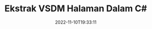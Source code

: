 ---
############################# Static ############################
layout: "auto-gen-merger"
date: 2022-11-10T19:33:11
draft: false
otherformats: docx dot dotm dotx epub html mht mhtml odp ods odt one otp ott pdf pps

############################# Head ############################
head_title: "Ekstrak VSDM Halaman dalam C#"
head_description: "Ekstrak halaman dengan cepat daripada fail VSDM dalam C#. Simpan dokumen baharu yang mengandungi halaman yang dipilih menggunakan API penggabungan dokumen."

############################# Header ############################
title: "Ekstrak VSDM Halaman Dalam C#"
description: "Ekstrak VSDM Halaman dengan beberapa baris kod .NET."
bg_image: "https://cms.admin.containerize.com/templates/aspose/App_Themes/V3/images/bg/header1.png"
bg_overlay: false
button:
    enable: true
    icon: "fas fa-arrow-down"
    label: "Muat turun Percubaan Percuma"
    link: "https://downloads.groupdocs.com/merger/net"

############################# SubMenu ############################
submenu:
    enable: true

    left:
        img_alt: "GroupDocs.Merger for .NET"
        image: "https://cms.admin.containerize.com/templates/groupdocs/images/product-logos/90x90-noborder/groupdocs-merger-net.png"
        product: "GroupDocs.Merger"
        platform: ".NET"

    middle:
        button:

            # button loop
            - link: "https://apireference.groupdocs.com/merger/net"
              text: "Rujukan API"

            # button loop
            - link: "https://github.com/groupdocs-merger"
              text: "Contoh Kod"

            # button loop
            - link: "https://products.groupdocs.app/merger/family"
              text: "Demo Langsung"

            # button loop
            - link: "https://purchase.groupdocs.com/pricing/merger/net"
              text: "penentuan harga"

    right:
        link_download: "https://downloads.groupdocs.com/merger"
        link_learn: "https://docs.groupdocs.com/merger/net"
        link_buy: "https://purchase.groupdocs.com"

############################# About ############################
about:
    enable: true
    title: "Mengenai API GroupDocs.Merger for .NET."
    content: |
        [GroupDocs.Merger for .NET](/ms/merger/net/) menawarkan penyelesaian mudah untuk menggabungkan & memisahkan dengan selamat antara pelbagai format dokumen termasuk PDF, Microsoft Office (Word, Excel, PowerPoint , OneNote), OpenDocument, HTML, imej dan banyak lagi dalam aplikasi .NET. Dengan menambah hanya beberapa baris kod, lakukan beberapa operasi dokumen seperti mengalih, mengalih keluar, memutar, menukar, mengekstrak atau menukar orientasi halaman dalam dokumen. API penggabungan dokumen juga menyokong pratonton halaman dokumen sebagai imej untuk menganalisis struktur dokumen, pemformatan dan kandungan pada halaman.
        
        API GroupDocs.Merger ialah pilihan yang tepat untuk penyelesaian korporat yang memerlukan ciri pengekstrakan halaman fail. API ini disokong dengan baik pada semua sistem pengendalian dan platform utama termasuk .NET Framework, .NET Standard, .NET Core, Mono.

############################# Steps ############################
steps:
    enable: true
    title_left: "Ekstrak VSDM Halaman Fail dalam .NET"
    content_left: |
        [GroupDocs.Merger for .NET](/ms/merger/net/) memudahkan pembangun C# mengekstrak halaman yang dikehendaki daripada fail VSDM dan menyimpannya sebagai fail baharu yang mengandungi halaman yang dipilih dengan melaksanakan beberapa langkah mudah.
        
        * Mulakan **ExtractOptions** dengan nombor halaman yang sepatutnya muncul dalam dokumen yang terhasil.
        * Buat contoh baharu **Merger** dan lulus laluan dokumen sumber sebagai parameter pembina.
        * Panggil **ExtractPages** dan hantar objek **ExtractOptions**.
        * Panggil **Save** dan tentukan laluan fail untuk menyimpan dokumen yang terhasil.

    title_right: "Keperluan Sistem"
    content_right: |
        API GroupDocs.Merger for .NET disokong pada semua platform dan sistem pengendalian utama. Sebelum melaksanakan kod di bawah, sila pastikan anda mempunyai prasyarat berikut dipasang pada sistem anda.

        * Sistem Pengendalian: Microsoft Windows, Linux, MacOS
        * Persekitaran Pembangunan: Visual Studio, Xamarin, MonoDevelop
        * Rangka kerja: .NET Framework, .NET Standard, .NET Core, Mono
        * Muat turun versi terkini GroupDocs.Merger for .NET daripada [NuGet](https://www.nuget.org/packages/groupdocs.merger)
         
    code: |
     {{% merger/additional-styles %}}
     {{< merger/code-merger title="Cara mengekstrak VSDM halaman fail menggunakan kod contoh C#.">}}

        ```csharp    
        // Ekstrak VSDM halaman fail menggunakan API GroupDocs.Merger
        // Mulakan kelas ExtractOptions dengan nombor halaman yang dipilih
        ExtractOptions extractOptions = new ExtractOptions(new int[] { 2, 5 });

        // Segerakan Penggabungan dengan input dokumen VSDM.
        using (Merger merger = new Merger("input.vsdm"))
          {
            // Panggil kaedah ExtractPages dan hantar objek ExtractOptions kepadanya
            merger.ExtractPages(extractOptions);
    
            // Panggil kaedah Simpan untuk menyimpan dokumen output dengan halaman yang diekstrak
            merger.Save("output.vsdm");
          }
        ```
     {{< /merger/code-merger >}}

############################# Demos ############################
demos:
    enable: true
    title: "Demo Langsung - Ekstrak VSDM Halaman Dalam Talian"
    content: |
       Ekstrak VSDM halaman fail sekarang dengan melawati tapak web [GroupDocs.Merger Live Demos](https://products.groupdocs.app/splitter/extract-pages/vsdm).
       Demo langsung mempunyai faedah berikut.
        
############################# About Formats ############################
about_formats:
    enable: true

############################# More Formats ############################
more_formats:
    enable: true
    title: "Ekstrak Halaman Daripada Format Dokumen Lain"
    content: |
        .NET dokumen penggabungan & pemisahan API untuk format fail dan imej. Ekstrak beberapa format fail yang popular seperti yang dinyatakan di bawah.

############################# Back to top ###############################
back_to_top:
    enable: true
---
